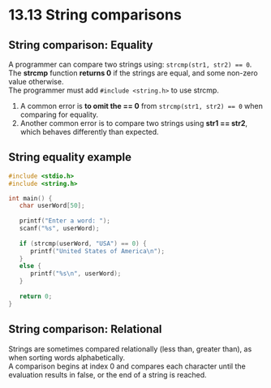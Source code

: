 # 13.13 String comparisons

## String comparison: Equality
A programmer can compare two strings using: ``strcmp(str1, str2) == 0``.   
The **strcmp** function **returns 0** if the strings are equal, and some non-zero value otherwise.   
The programmer must add  ``#include <string.h>`` to use strcmp.   

1. A common error is **to omit the == 0** from ``strcmp(str1, str2) == 0`` when comparing for equality.   
2. Another common error is to compare two strings using **str1 == str2**, which behaves differently than expected.   

## String equality example
```c
#include <stdio.h>
#include <string.h>

int main() {
   char userWord[50];
   
   printf("Enter a word: ");
   scanf("%s", userWord);
   
   if (strcmp(userWord, "USA") == 0) {
      printf("United States of America\n");
   }
   else {
      printf("%s\n", userWord);
   }
   
   return 0;
}
```

## String comparison: Relational
Strings are sometimes compared relationally (less than, greater than), as when sorting words alphabetically.   
A comparison begins at index 0 and compares each character until the evaluation results in false, or the end of a string is reached.   


